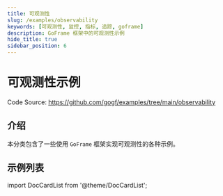 ```yaml
---
title: 可观测性
slug: /examples/observability
keywords: [可观测性, 监控, 指标, 追踪, goframe]
description: GoFrame 框架中的可观测性示例
hide_title: true
sidebar_position: 6
---
```


# 可观测性示例

Code Source: https://github.com/gogf/examples/tree/main/observability


## 介绍

本分类包含了一些使用 `GoFrame` 框架实现可观测性的各种示例。

## 示例列表


import DocCardList from '@theme/DocCardList';

<DocCardList />
